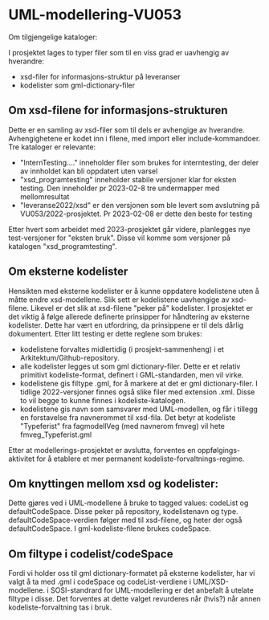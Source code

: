 # UML-modellering-VU053
Om tilgjengelige kataloger:

I prosjektet lages to typer filer som til en viss grad er uavhengig av hverandre:
- xsd-filer for informasjons-struktur på leveranser
- kodelister som gml-dictionary-filer

Om xsd-filene for informasjons-strukturen
------------------------------------------
Dette er en samling av xsd-filer som til dels er avhengige av hverandre. Avhengighetene er kodet inn i filene, 
med import eller include-kommandoer. Tre kataloger er relevante: 
- "InternTesting...." inneholder filer som brukes for interntesting, der deler av innholdet kan bli oppdatert uten varsel
- "xsd_programtesting" inneholder stabile versjoner klar for eksten testing. Den inneholder pr 2023-02-8 tre undermapper med mellomresultat
- "leveranse2022/xsd" er den versjonen som ble levert som avslutning på VU053/2022-prosjektet. Pr 2023-02-08 er dette den beste for testing

Etter hvert som arbeidet med 2023-prosjektet går videre, planlegges nye test-versjoner for "eksten bruk". Disse vil komme som versjoner på 
katalogen "xsd_programtesting".

Om eksterne kodelister
----------------------
Hensikten med eksterne kodelister er å kunne oppdatere kodelistene uten å måtte endre xsd-modellene. Slik sett er kodelistene uavhengige av xsd-filene.
Likevel er det slik at xsd-filene "peker på" kodelister.
I prosjektet er det viktig å følge allerede definerte prinsipper for håndtering av eksterne kodelister. Dette har vært en utfordring, da prinsippene er til dels dårlig  dokumentert. Etter litt testing er dette reglene som brukes:
- kodelistene forvaltes midlertidig (i prosjekt-sammenheng) i et Arkitektum/Github-repository. 
- alle kodelister legges ut som gml dictionary-filer. Dette er et relativ primitivt kodeliste-format, definert i GML-standarden, men vil virke.
- kodelistene gis filtype .gml, for å markere at det er gml dictionary-filer. I tidlige 2022-versjoner finnes også slike filer med extension .xml. Disse to 
  vil begge to kunne finnes i kodeliste-katalogen.
- kodelistene gis navn som samsvarer med UML-modellen, og får i tillegg en forstavelse fra navnerommet til xsd-fila. Det betyr at kodeliste "Typeferist" fra 
  fagmodellVeg (med navnerom fmveg) vil hete fmveg_Typeferist.gml
  
Etter at modellerings-prosjektet er avslutta, forventes en oppfølgings-aktivitet for å etablere et mer permanent kodeliste-forvaltnings-regime.

Om knyttingen mellom xsd og kodelister:
---------------------------------------
Dette gjøres ved i UML-modellene å bruke to tagged values: codeList og defaultCodeSpace. Disse peker på repository, kodelistenavn og type. defaultCodeSpace-verdien følger med til xsd-filene, og heter der også defaultCodeSpace. I gml-kodeliste-filene brukes codeSpace.

Om filtype i codelist/codeSpace
-------------------------------
Fordi vi holder oss til gml dictionary-formatet på eksterne kodelister, har vi valgt å ta med .gml i codeSpace og codeList-verdiene i UML/XSD-modellene. i SOSI-standrard for UML-modellering er det anbefalt å utelate filtype i disse. Det forventes at dette valget revurderes når (hvis?) når annen kodeliste-forvaltning tas i bruk.

